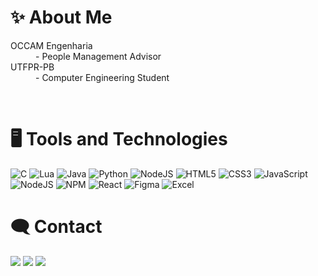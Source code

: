 # ✨ About Me
 <dl>
  <dt>OCCAM Engenharia</dt>
  <dd>- People Management Advisor</dd>
  <dt>UTFPR-PB</dt>
  <dd>- Computer Engineering Student</dd>
</dl>
<br>

# 🖥️ Tools and Technologies
![C](https://img.shields.io/badge/c-%2300599C.svg?style=for-the-badge&logo=c&logoColor=white)
![Lua](https://img.shields.io/badge/lua-2C2D72?style=for-the-badge&logo=lua&logoColor=white)
![Java](https://img.shields.io/badge/java-BF2211?style=for-the-badge&logo=redhat&logoColor=white)
![Python](https://img.shields.io/badge/python-3776AB?style=for-the-badge&logo=python&logoColor=white)
![NodeJS](https://img.shields.io/badge/node.js-6DA55F?style=for-the-badge&logo=node.js&logoColor=white)
![HTML5](https://img.shields.io/badge/html5-%23E34F26.svg?style=for-the-badge&logo=html5&logoColor=white)
![CSS3](https://img.shields.io/badge/css3-%231572B6.svg?style=for-the-badge&logo=css3&logoColor=white)
![JavaScript](https://img.shields.io/badge/javascript-%23323330.svg?style=for-the-badge&logo=javascript&logoColor=%23F7DF1E)
![NodeJS](https://img.shields.io/badge/node.js-6DA55F?style=for-the-badge&logo=node.js&logoColor=white)
![NPM](https://img.shields.io/badge/npm-%23000000.svg?style=for-the-badge&logo=npm&logoColor=white)
![React](https://img.shields.io/badge/react-%2320232a.svg?style=for-the-badge&logo=react&logoColor=%2361DAFB)
![Figma](https://img.shields.io/badge/figma-FF3361.svg?style=for-the-badge&logo=figma&logoColor=white)
![Excel](https://img.shields.io/badge/excel-22AA22.svg?style=for-the-badge&logo=microsoft-excel&logoColor=white)
<br>
 
# 🗨️ Contact
<a href="mailto:diogorodrigues@alunos.utfpr.edu.br?"><img src="https://img.shields.io/badge/gmail-%23DD0031.svg?&style=for-the-badge&logo=gmail&logoColor=white"/></a>
<a href="https://www.instagram.com/dih_bgs"><img src="https://img.shields.io/badge/instagram-%23BB0066.svg?&style=for-the-badge&logo=instagram&logoColor=white"/></a>
<a href="https://www.linkedin.com/in/dihbgs/"><img src="https://img.shields.io/badge/Linkedin-0077B5?style=for-the-badge&logo=linkedin&logoColor=white"/></a>
